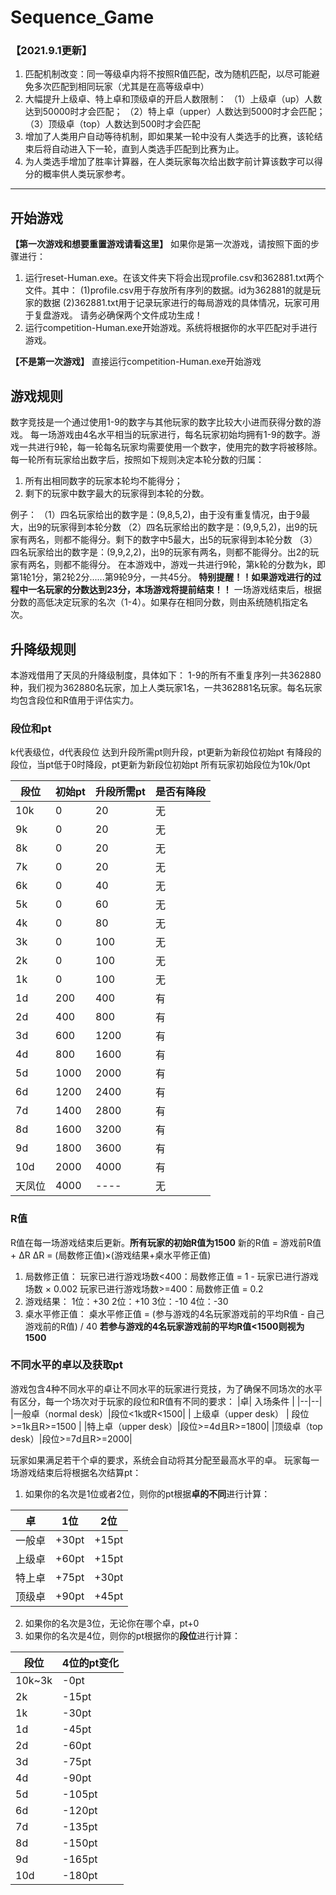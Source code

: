 # Sequence_Game

### 【2021.9.1更新】
1. 匹配机制改变：同一等级卓内将不按照R值匹配，改为随机匹配，以尽可能避免多次匹配到相同玩家（尤其是在高等级卓中）
2. 大幅提升上级卓、特上卓和顶级卓的开启人数限制：
（1）上级卓（up）人数达到50000时才会匹配；
（2）特上卓（upper）人数达到5000时才会匹配；
（3）顶级卓（top）人数达到500时才会匹配
3. 增加了人类用户自动等待机制，即如果某一轮中没有人类选手的比赛，该轮结束后将自动进入下一轮，直到人类选手匹配到比赛为止。
4. 为人类选手增加了胜率计算器，在人类玩家每次给出数字前计算该数字可以得分的概率供人类玩家参考。
---


##  开始游戏
**【第一次游戏和想要重置游戏请看这里】**
如果你是第一次游戏，请按照下面的步骤进行：
1. 运行reset-Human.exe。在该文件夹下将会出现profile.csv和362881.txt两个文件。其中：
(1)profile.csv用于存放所有序列的数据。id为362881的就是玩家的数据
(2)362881.txt用于记录玩家进行的每局游戏的具体情况，玩家可用于复盘游戏。
请务必确保两个文件成功生成！
2. 运行competition-Human.exe开始游戏。系统将根据你的水平匹配对手进行游戏。

**【不是第一次游戏】**
直接运行competition-Human.exe开始游戏



## 游戏规则

数字竞技是一个通过使用1-9的数字与其他玩家的数字比较大小进而获得分数的游戏。
每一场游戏由4名水平相当的玩家进行，每名玩家初始均拥有1-9的数字。游戏一共进行9轮，每一轮每名玩家均需要使用一个数字，使用完的数字将被移除。每一轮所有玩家给出数字后，按照如下规则决定本轮分数的归属：
1. 所有出相同数字的玩家本轮均不能得分；
2. 剩下的玩家中数字最大的玩家得到本轮的分数。

例子：
（1）四名玩家给出的数字是：(9,8,5,2)，由于没有重复情况，由于9最大，出9的玩家得到本轮分数
（2）四名玩家给出的数字是：(9,9,5,2)，出9的玩家有两名，则都不能得分。剩下的数字中5最大，出5的玩家得到本轮分数
（3）四名玩家给出的数字是：(9,9,2,2)，出9的玩家有两名，则都不能得分。出2的玩家有两名，则都不能得分。
在本游戏中，游戏一共进行9轮，第k轮的分数为k，即第1轮1分，第2轮2分......第9轮9分，一共45分。
**特别提醒！！如果游戏进行的过程中一名玩家的分数达到23分，本场游戏将提前结束！！**
一场游戏结束后，根据分数的高低决定玩家的名次（1-4）。如果存在相同分数，则由系统随机指定名次。

## 升降级规则
本游戏借用了天凤的升降级制度，具体如下：
1-9的所有不重复序列一共362880种，我们视为362880名玩家，加上人类玩家1名，一共362881名玩家。每名玩家均包含段位和R值用于评估实力。

### 段位和pt
k代表级位，d代表段位
达到升段所需pt则升段，pt更新为新段位初始pt
有降段的段位，当pt低于0时降段，pt更新为新段位初始pt
所有玩家初始段位为10k/0pt

段位|初始pt|升段所需pt|是否有降段
-----|--------|-------------|---------
10k|0|20|无
9k|0|20|无
8k|0|20|无
7k|0|20|无
6k|0|40|无
5k|0|60|无
4k|0|80|无
3k|0|100|无
2k|0|100|无
1k|0|100|无
1d|200|400|有
2d|400|800|有
3d|600|1200|有
4d|800|1600|有
5d|1000|2000|有
6d|1200|2400|有
7d|1400|2800|有
8d|1600|3200|有
9d|1800|3600|有
10d|2000|4000|有
天凤位|4000|----|无

### R值
R值在每一场游戏结束后更新。**所有玩家的初始R值为1500**
新的R值 = 游戏前R值 + ΔR
ΔR = (局数修正值)×(游戏结果+桌水平修正值)
1. 局数修正值：
玩家已进行游戏场数<400：局数修正值 = 1 - 玩家已进行游戏场数 × 0.002
玩家已进行游戏场数>=400：局数修正值 = 0.2
2. 游戏结果：
1位：+30 
2位：+10 
3位：-10 
4位：-30
3. 桌水平修正值：
桌水平修正值 = (参与游戏的4名玩家游戏前的平均R值 - 自己游戏前的R值) / 40
**若参与游戏的4名玩家游戏前的平均R值<1500则视为1500**

### 不同水平的卓以及获取pt
游戏包含4种不同水平的卓让不同水平的玩家进行竞技，为了确保不同场次的水平有区分，每一个场次对于玩家的段位和R值有不同的要求：
|卓| 入场条件 |
|--|--|
|一般卓（normal desk）|段位<1k或R<1500|
| 上级卓（upper desk） | 段位>=1k且R>=1500 |
|特上卓（upper desk）|段位>=4d且R>=1800|
|顶级卓（top desk）|段位>=7d且R>=2000|

玩家如果满足若干个卓的要求，系统会自动将其分配至最高水平的卓。
玩家每一场游戏结束后将根据名次结算pt：
1. 如果你的名次是1位或者2位，则你的pt根据**卓的不同**进行计算：

|卓|1位|2位|
|--|--|--|
|一般卓|+30pt|+15pt|
|上级卓|+60pt|+15pt|
|特上卓|+75pt|+30pt|
|顶级卓|+90pt|+45pt|

2. 如果你的名次是3位，无论你在哪个卓，pt+0
3. 如果你的名次是4位，则你的pt根据你的**段位**进行计算：

|段位|4位的pt变化|
|--|--|
|10k~3k|-0pt|
|2k|-15pt|
|1k|-30pt|
|1d|-45pt|
|2d|-60pt|
|3d|-75pt|
|4d|-90pt|
|5d|-105pt|
|6d|-120pt|
|7d|-135pt|
|8d|-150pt|
|9d|-165pt|
|10d|-180pt|
